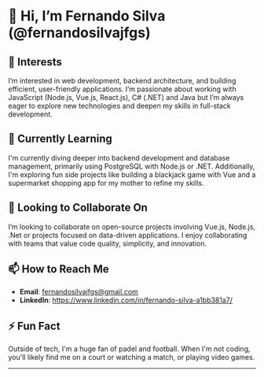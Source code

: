 # 👋 Hi, I’m Fernando Silva (@fernandosilvajfgs)

## 👀 Interests
I’m interested in web development, backend architecture, and building efficient, user-friendly applications. I’m passionate about working with JavaScript (Node.js, Vue.js, React.js), C# (.NET) and Java but I’m always eager to explore new technologies and deepen my skills in full-stack development.

## 🌱 Currently Learning
I'm currently diving deeper into backend development and database management, primarily using PostgreSQL with Node.js or .NET. Additionally, I'm exploring fun side projects like building a blackjack game with Vue and a supermarket shopping app for my mother to refine my skills.

## 💞️ Looking to Collaborate On
I’m looking to collaborate on open-source projects involving Vue.js, Node.js, .Net or projects focused on data-driven applications. I enjoy collaborating with teams that value code quality, simplicity, and innovation.

## 📫 How to Reach Me
- **Email**: fernandosilvajfgs@gmail.com
- **LinkedIn**: https://www.linkedin.com/in/fernando-silva-a1bb381a7/

## ⚡ Fun Fact
Outside of tech, I'm a huge fan of padel and football. When I'm not coding, you'll likely find me on a court or watching a match, or playing video games.

---

<!---
fernandosilvajfgs/fernandosilvajfgs is a ✨ special ✨ repository because its `README.md` (this file) appears on your GitHub profile.
You can click the Preview link to take a look at your changes.
--->

